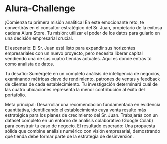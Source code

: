 # Alura-Challenge

¡Comienza tu primera misión analítica!
En este emocionante reto, te convertirás en el consultor estratégico del Sr. Juan, propietario de la exitosa cadena Alura Store. Tu misión: utilizar el poder de los datos para guiarlo en una decisión empresarial crucial.

El escenario:
El Sr. Juan está listo para expandir sus horizontes empresariales con un nuevo proyecto, pero necesita liberar capital vendiendo una de sus cuatro tiendas actuales. Aquí es donde entras tú como analista de datos.

Tu desafío:
Sumérgete en un completo análisis de inteligencia de negocios, examinando métricas clave de rendimiento, patrones de ventas y feedback de clientes de cada establecimiento. Tu investigación determinará cuál de las cuatro ubicaciones representa la menor contribución al éxito del portafolio.

Meta principal:
Desarrollar una recomendación fundamentada en evidencia cuantitativa, identificando el establecimiento cuya venta resulte más estratégica para los planes de crecimiento del Sr. Juan. Trabajarás con un dataset completo en un entorno de análisis colaborativo (Google Colab) para construir tu caso de negocio.
El resultado esperado: Una propuesta sólida que combine análisis numérico con visión empresarial, demostrando qué tienda debe formar parte de la estrategia de desinversión.
